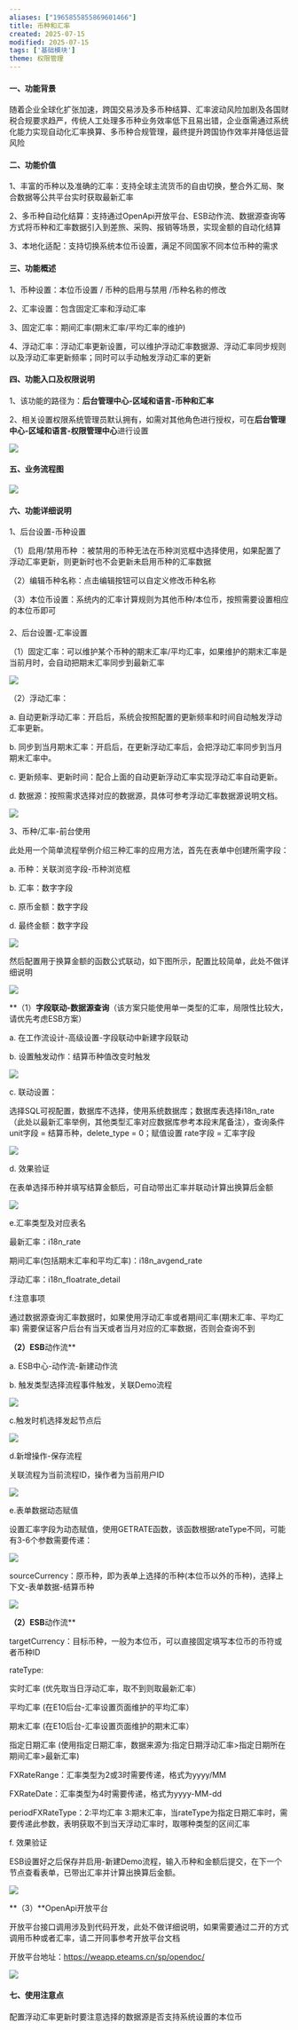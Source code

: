 ```yaml
---
aliases: ["1965855855869601466"]
title: 币种和汇率
created: 2025-07-15
modified: 2025-07-15
tags: ['基础模块']
theme: 权限管理
---
```


#### 一、**功能背景**

随着企业全球化扩张加速，跨国交易涉及多币种结算、汇率波动风险加剧及各国财税合规要求趋严，传统人工处理多币种业务效率低下且易出错，企业亟需通过系统化能力实现自动化汇率换算、多币种合规管理，最终提升跨国协作效率并降低运营风险

#### 二、**功能价值**

1、丰富的币种以及准确的汇率：支持全球主流货币的自由切换，整合外汇局、聚合数据等公共平台实时获取最新汇率

2、多币种自动化结算：支持通过OpenApi开放平台、ESB动作流、数据源查询等方式将币种和汇率数据引入到差旅、采购、报销等场景，实现金额的自动化结算

3、本地化适配：支持切换系统本位币设置，满足不同国家不同本位币种的需求

#### 三、**功能概述**

1、币种设置：本位币设置 / 币种的启用与禁用 /币种名称的修改

2、汇率设置：包含固定汇率和浮动汇率

3、固定汇率：期间汇率(期末汇率/平均汇率的维护)

4、浮动汇率：浮动汇率更新设置，可以维护浮动汇率数据源、浮动汇率同步规则以及浮动汇率更新频率；同时可以手动触发浮动汇率的更新

#### 四、**功能入口及权限说明**

1、该功能的路径为：**后台管理中心-区域和语言-币种和汇率**

2、相关设置权限系统管理员默认拥有，如需对其他角色进行授权，可在**后台管理中心-区域和语言-权限管理中心**进行设置

![](eecbe7f7e644a46a11ff3eaeea736622.jpg)

#### 五、**业务流程图**

![](9917db75b222c17666790000a3f26459.jpg)

#### 六、**功能详细说明**

1、后台设置-币种设置

（1）启用/禁用币种 ：被禁用的币种无法在币种浏览框中选择使用，如果配置了浮动汇率更新，则更新时也不会更新未启用币种的汇率数据

（2）编辑币种名称：点击编辑按钮可以自定义修改币种名称

（3）本位币设置：系统内的汇率计算规则为其他币种/本位币，按照需要设置相应的本位币即可

####

2、后台设置-汇率设置

（1）固定汇率：可以维护某个币种的期末汇率/平均汇率，如果维护的期末汇率是当前月时，会自动把期末汇率同步到最新汇率

![](7d3f05893cccfc59f359323c3d40178b.jpg)

（2）浮动汇率：

a. 自动更新浮动汇率：开启后，系统会按照配置的更新频率和时间自动触发浮动汇率更新。

b. 同步到当月期末汇率：开启后，在更新浮动汇率后，会把浮动汇率同步到当月期末汇率中。

c. 更新频率、更新时间：配合上面的自动更新浮动汇率实现浮动汇率自动更新。

d. 数据源：按照需求选择对应的数据源，具体可参考浮动汇率数据源说明文档。

![](3663bfa5c19400cf7942fa2fef623cd7.jpg)

3、币种/汇率-前台使用

此处用一个简单流程举例介绍三种汇率的应用方法，首先在表单中创建所需字段：

a. 币种：关联浏览字段-币种浏览框

b. 汇率：数字字段

c. 原币金额：数字字段

d. 最终金额：数字字段

![](5407b267501c1042a9938f94dbc32f44.jpg)

然后配置用于换算金额的函数公式联动，如下图所示，配置比较简单，此处不做详细说明

![](c6d88699d17d6d5dba1b3b316e7151fb.jpg)

**（1）**字段联动-数据源查询**（该方案只能使用单一类型的汇率，局限性比较大，请优先考虑ESB方案）

a. 在工作流设计-高级设置-字段联动中新建字段联动

b. 设置触发动作：结算币种值改变时触发

![](8a619c304012334185076377d0f7d50d.jpg)

c. 联动设置：

选择SQL可视配置，数据库不选择，使用系统数据库；数据库表选择i18n\_rate（此处以最新汇率举例，其他类型汇率对应数据库参考本段末尾备注），查询条件unit字段 = 结算币种，delete\_type = 0；赋值设置 rate字段 = 汇率字段

![](e5a9884f5cce9bd4a3833678b4107373.jpg)

d. 效果验证

在表单选择币种并填写结算金额后，可自动带出汇率并联动计算出换算后金额

![](f80ed4b77fa07a90594538cc709ec9f1.jpg)

e.汇率类型及对应表名

最新汇率：i18n\_rate

期间汇率(包括期末汇率和平均汇率)：i18n\_avgend\_rate

浮动汇率：i18n\_floatrate\_detail

f.注意事项

通过数据源查询汇率数据时，如果使用浮动汇率或者期间汇率(期末汇率、平均汇率) 需要保证客户后台有当天或者当月对应的汇率数据，否则会查询不到

**（2）ESB**动作流**

a. ESB中心-动作流-新建动作流

b. 触发类型选择流程事件触发，关联Demo流程

![](44e4868119825b4b622f1e526c16df95.jpg)

c.触发时机选择发起节点后

![](300d8c75add1518159414c39679096a5.jpg)

d.新增操作-保存流程

关联流程为当前流程ID，操作者为当前用户ID

![](165a6f03fa0fb48406f7db7e00bb879b.jpg)

e.表单数据动态赋值

设置汇率字段为动态赋值，使用GETRATE函数，该函数根据rateType不同，可能有3-6个参数需要传递：

![](30c1fa2947b28f41ba16b949c90d85f2.jpg)

sourceCurrency：原币种，即为表单上选择的币种(本位币以外的币种)，选择上下文-表单数据-结算币种

![](14feac3353fc44d9201a7a4a88b063e2.jpg)

**（2）ESB**动作流**

targetCurrency：目标币种，一般为本位币，可以直接固定填写本位币的币符或者币种ID

rateType:

实时汇率 (优先取当日浮动汇率，取不到则取最新汇率）

平均汇率 (在E10后台-汇率设置页面维护的平均汇率）

期末汇率 (在E10后台-汇率设置页面维护的期末汇率）

指定日期汇率 (使用指定日期汇率，数据来源为:指定日期浮动汇率>指定日期所在期间汇率>最新汇率)

FXRateRange：汇率类型为2或3时需要传递，格式为yyyy/MM

FXRateDate：汇率类型为4时需要传递，格式为yyyy-MM-dd

periodFXRateType：2:平均汇率 3:期末汇率，当rateType为指定日期汇率时，需要传递此参数，表明获取不到当天浮动汇率时，取哪种类型的区间汇率

f. 效果验证

ESB设置好之后保存并启用-新建Demo流程，输入币种和金额后提交，在下一个节点查看表单，已带出汇率并计算出换算后金额。

![](1243b6720d016270776364ea81166460.jpg)

**（3）**OpenApi开放平台

开放平台接口调用涉及到代码开发，此处不做详细说明，如果需要通过二开的方式调用币种或者汇率，请二开同事参考开放平台文档

开放平台地址：<https://weapp.eteams.cn/sp/opendoc/>

![](c27f822d244619c7d5bf000f07152642.jpg)

#### 七、使用**注意点**

配置浮动汇率更新时要注意选择的数据源是否支持系统设置的本位币